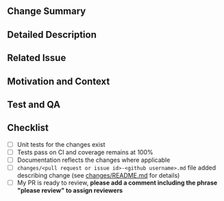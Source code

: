 <!-- Thank you for your contribution! -->
<!-- Please read the following before opening your PR -->
<!-- Unless your change is trivial, please create an issue to discuss the change before creating a PR -->
<!-- We're currently in the process of rewriting pydantic in preparation for V2, -->
<!-- see https://docs.pydantic.dev/blog/pydantic-v2/. -->
<!-- **Note:** if you're making a pull request to fix pydantic v1.10, -->
<!-- please make it against the `1.10.X-fixes` branch. -->

## Change Summary
<!--- Provide a general summary of your changes in the Title above -->

## Detailed Description
<!--- Describe your changes in detail -->
<!--- A summary of rationale and implementation is useful for reviewers, even if details are in a linked issue -->

## Related Issue
<!--- This project only accepts pull requests related to open issues -->
<!--- If suggesting a new feature or change, please discuss it in an issue first -->
<!--- If fixing a bug, there should be an issue describing it with steps to reproduce -->
<!-- WARNING: please use "fix #123" style references so the issue is closed when this PR is merged. -->
<!--- Please link to the issue here: -->

## Motivation and Context
<!--- Why is this change required? What problem does it solve? -->
<!--- If it fixes an open issue, please link to the issue here. -->

## Test and QA
<!--- Please describe in detail how you tested your changes. -->
<!--- Include details of your testing environment, and the tests you ran to -->
<!--- see how your change affects other areas of the code, etc. -->
<!-- Where applicable, please include a complete, self-contained, and runnable code example -->
<!-- that reviewers can use to verify changes. -->

## Checklist

* [ ] Unit tests for the changes exist
* [ ] Tests pass on CI and coverage remains at 100%
* [ ] Documentation reflects the changes where applicable
* [ ] `changes/<pull request or issue id>-<github username>.md` file added describing change
  (see [changes/README.md](https://github.com/samuelcolvin/pydantic/blob/master/changes/README.md) for details)
* [ ] My PR is ready to review, **please add a comment including the phrase "please review" to assign reviewers**
